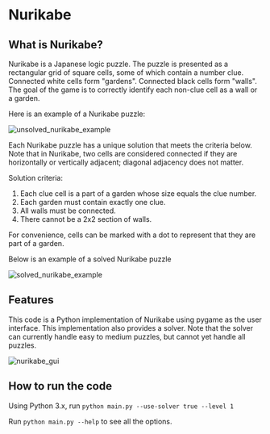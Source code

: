 # Nurikabe
## What is Nurikabe?
Nurikabe is a Japanese logic puzzle. The puzzle is presented as a rectangular grid of square cells, some of which contain a number clue. Connected white cells form "gardens". Connected black cells form "walls". The goal of the game is to correctly identify each non-clue cell as a wall or a garden.

Here is an example of a Nurikabe puzzle:

![unsolved_nurikabe_example](https://github.com/sampfeiffer/nurikabe/assets/10815714/6e7fcdc0-c16d-4715-8f14-2d8796f757bc)

Each Nurikabe puzzle has a unique solution that meets the criteria below. Note that in Nurikabe, two cells are considered connected if they are horizontally or vertically adjacent; diagonal adjacency does not matter.

Solution criteria:
1. Each clue cell is a part of a garden whose size equals the clue number.
2. Each garden must contain exactly one clue.
3. All walls must be connected.
4. There cannot be a 2x2 section of walls.

For convenience, cells can be marked with a dot to represent that they are part of a garden.

Below is an example of a solved Nurikabe puzzle

![solved_nurikabe_example](https://github.com/sampfeiffer/nurikabe/assets/10815714/978f09e8-631b-402e-b343-ba7aaab93d1b)


## Features
This code is a Python implementation of Nurikabe using pygame as the user interface. This implementation also provides a solver. Note that the solver can currently handle easy to medium puzzles, but cannot yet handle all puzzles.

![nurikabe_gui](https://github.com/sampfeiffer/nurikabe/assets/10815714/e0ae11d6-b414-4397-9b50-7833b5401ffd)

## How to run the code
Using Python 3.x, run `python main.py --use-solver true --level 1`

Run `python main.py --help` to see all the options.
